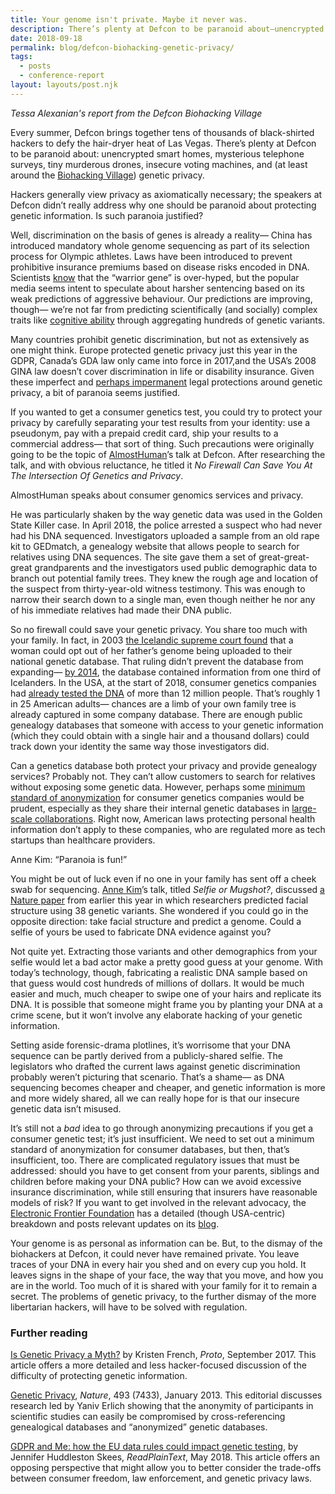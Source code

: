 ```yaml
---
title: Your genome isn't private. Maybe it never was.
description: There’s plenty at Defcon to be paranoid about―unencrypted smart homes, mysterious telephone surveys, tiny murderous drones, insecure voting machines, and (at least around the Biohacking Village) genetic privacy. Is such paranoia justified
date: 2018-09-18
permalink: blog/defcon-biohacking-genetic-privacy/
tags:
  - posts
  - conference-report
layout: layouts/post.njk
---
```


_Tessa Alexanian's report from the Defcon Biohacking Village_

Every summer, Defcon brings together tens of thousands of black-shirted hackers to defy the hair-dryer heat of Las Vegas. There’s plenty at Defcon to be paranoid about: unencrypted smart homes, mysterious telephone surveys, tiny murderous drones, insecure voting machines, and (at least around the [Biohacking Village](http://villageb.io/)) genetic privacy.

Hackers generally view privacy as axiomatically necessary; the speakers at Defcon didn’t really address why one should be paranoid about protecting genetic information. Is such paranoia justified?

Well, discrimination on the basis of genes is already a reality— China has introduced mandatory whole genome sequencing as part of its selection process for Olympic athletes. Laws have been introduced to prevent prohibitive insurance premiums based on disease risks encoded in DNA. Scientists [know](https://blogs.scientificamerican.com/cross-check/code-rage-the-warrior-gene-makes-me-mad-whether-i-have-it-or-not/) that the “warrior gene” is over-hyped, but the popular media seems intent to speculate about harsher sentencing based on its weak predictions of aggressive behaviour. Our predictions are improving, though— we’re not far from predicting scientifically (and socially) complex traits like [cognitive ability](https://infoproc.blogspot.com/2017/08/ninety-nine-genetic-loci-influencing.html) through aggregating hundreds of genetic variants.

Many countries prohibit genetic discrimination, but not as extensively as one might think. Europe protected genetic privacy just this year in the GDPR, Canada’s GDA law only came into force in 2017,and the USA’s 2008 GINA law doesn’t cover discrimination in life or disability insurance. Given these imperfect and [perhaps impermanent](https://blogs.plos.org/dnascience/2017/03/09/saving-gina-is-genetic-privacy-imperiled/) legal protections around genetic privacy, a bit of paranoia seems justified.

If you wanted to get a consumer genetics test, you could try to protect your privacy by carefully separating your test results from your identity: use a pseudonym, pay with a prepaid credit card, ship your results to a commercial address— that sort of thing. Such precautions were originally going to be the topic of [AlmostHuman](https://twitter.com/almosthuman0x1)’s talk at Defcon. After researching the talk, and with obvious reluctance, he titled it _No Firewall Can Save You At The Intersection Of Genetics and Privacy_.

AlmostHuman speaks about consumer genomics services and privacy.

He was particularly shaken by the way genetic data was used in the Golden State Killer case. In April 2018, the police arrested a suspect who had never had his DNA sequenced. Investigators uploaded a sample from an old rape kit to GEDmatch, a genealogy website that allows people to search for relatives using DNA sequences. The site gave them a set of great-great-great grandparents and the investigators used public demographic data to branch out potential family trees. They knew the rough age and location of the suspect from thirty-year-old witness testimony. This was enough to narrow their search down to a single man, even though neither he nor any of his immediate relatives had made their DNA public.

So no firewall could save your genetic privacy. You share too much with your family. In fact, in 2003 [the Icelandic supreme court found](https://www.nature.com/articles/429118b) that a woman could opt out of her father’s genome being uploaded to their national genetic database. That ruling didn’t prevent the database from expanding— [by 2014](https://www.bbc.com/news/magazine-27903831), the database contained information from one third of Icelanders. In the USA, at the start of 2018, consumer genetics companies had [already tested the DNA](https://www.technologyreview.com/s/610233/2017-was-the-year-consumer-dna-testing-blew-up/) of more than 12 million people. That’s roughly 1 in 25 American adults— chances are a limb of your own family tree is already captured in some company database. There are enough public genealogy databases that someone with access to your genetic information (which they could obtain with a single hair and a thousand dollars) could track down your identity the same way those investigators did.

Can a genetics database both protect your privacy and provide genealogy services? Probably not. They can’t allow customers to search for relatives without exposing some genetic data. However, perhaps some [minimum standard of anonymization](https://news.mit.edu/2016/protecting-privacy-genomic-databases-0809) for consumer genetics companies would be prudent, especially as they share their internal genetic databases in [large-scale collaborations](https://www.wired.com/story/23andme-glaxosmithkline-pharma-deal/). Right now, American laws protecting personal health information don’t apply to these companies, who are regulated more as tech startups than healthcare providers.

Anne Kim: “Paranoia is fun!”

You might be out of luck even if no one in your family has sent off a cheek swab for sequencing. [Anne Kim](https://twitter.com/herroannekim)’s talk, titled _Selfie or Mugshot?_, discussed [a Nature paper](https://www.nature.com/articles/s41588-018-0057-4) from earlier this year in which researchers predicted facial structure using 38 genetic variants. She wondered if you could go in the opposite direction: take facial structure and predict a genome. Could a selfie of yours be used to fabricate DNA evidence against you?

Not quite yet. Extracting those variants and other demographics from your selfie would let a bad actor make a pretty good guess at your genome. With today’s technology, though, fabricating a realistic DNA sample based on that guess would cost hundreds of millions of dollars. It would be much easier and much, much cheaper to swipe one of your hairs and replicate its DNA. It is possible that someone might frame you by planting your DNA at a crime scene, but it won’t involve any elaborate hacking of your genetic information.

Setting aside forensic-drama plotlines, it’s worrisome that your DNA sequence can be partly derived from a publicly-shared selfie. The legislators who drafted the current laws against genetic discrimination probably weren’t picturing that scenario. That’s a shame— as DNA sequencing becomes cheaper and cheaper, and genetic information is more and more widely shared, all we can really hope for is that our insecure genetic data isn’t misused.

It’s still not a _bad_ idea to go through anonymizing precautions if you get a consumer genetic test; it’s just insufficient. We need to set out a minimum standard of anonymization for consumer databases, but then, that’s insufficient, too. There are complicated regulatory issues that must be addressed: should you have to get consent from your parents, siblings and children before making your DNA public? How can we avoid excessive insurance discrimination, while still ensuring that insurers have reasonable models of risk? If you want to get involved in the relevant advocacy, the [Electronic Frontier Foundation](https://www.eff.org/issues/genetic-information-privacy) has a detailed (though USA-centric) breakdown and posts relevant updates on its [blog](https://www.eff.org/deeplinks).

Your genome is as personal as information can be. But, to the dismay of the biohackers at Defcon, it could never have remained private. You leave traces of your DNA in every hair you shed and on every cup you hold. It leaves signs in the shape of your face, the way that you move, and how you are in the world. Too much of it is shared with your family for it to remain a secret. The problems of genetic privacy, to the further dismay of the more libertarian hackers, will have to be solved with regulation.

### Further reading

[Is Genetic Privacy a Myth?](http://protomag.com/articles/genetic-privacy-myth,) by Kristen French, _Proto_, September 2017. This article offers a more detailed and less hacker-focused discussion of the difficulty of protecting genetic information.

[Genetic Privacy](https://www.nature.com/news/genetic-privacy-1.12238), _Nature_, 493 (7433), January 2013. This editorial discusses research led by Yaniv Erlich showing that the anonymity of participants in scientific studies can easily be compromised by cross-referencing genealogical databases and “anonymized” genetic databases.

[GDPR and Me: how the EU data rules could impact genetic testing](https://readplaintext.com/gdpr-and-me-how-the-eu-data-rules-could-impact-genetic-testing-851494e55dd3), by Jennifer Huddleston Skees, _ReadPlainText_, May 2018. This article offers an opposing perspective that might allow you to better consider the trade-offs between consumer freedom, law enforcement, and genetic privacy laws.
